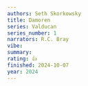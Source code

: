 ```yaml
---
authors: Seth Skorkowsky
title: Damoren
series: Valducan
series_number: 1
narrators: R.C. Bray
vibe:
summary:
rating: 👍
finished: 2024-10-07
year: 2024
---
```

